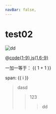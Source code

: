 ```yaml
---
navBar: false,
---
```

# test02

![dd](/images/logo.png)

@[code{1-9} js{1,6-9}](../../.vuepress/configs/navBar.js)

一加一等于： {{ 1 + 1 }}

<span v-for="i in 3"> span: {{ i }} </span>

> dasd
>> 123
>>> dd